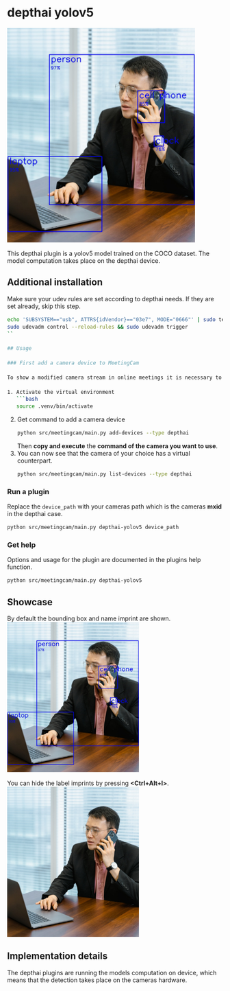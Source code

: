 # depthai yolov5

<img src="/assets/example_depthai_yolov5_coco_with_detection.jpg" height=500>

This depthai plugin is a yolov5 model trained on the COCO dataset. The model computation takes place on the depthai device.

## Additional installation

Make sure your udev rules are set according to depthai needs. If they are set already, skip this step.
```bash
echo 'SUBSYSTEM=="usb", ATTRS{idVendor}=="03e7", MODE="0666"' | sudo tee /etc/udev/rules.d/80-movidius.rules
sudo udevadm control --reload-rules && sudo udevadm trigger
``

## Usage

### First add a camera device to MeetingCam

To show a modified camera stream in online meetings it is necessary to create a virtual camera for each real camera you want to use.

1. Activate the virtual environment
   ```bash
   source .venv/bin/activate
   ```
2. Get command to add a camera device
   ```bash
   python src/meetingcam/main.py add-devices --type depthai
   ```
   Then **copy and execute** the **command of the camera you want to use**.
3. You can now see that the camera of your choice has a virtual counterpart.
   ```bash
   python src/meetingcam/main.py list-devices --type depthai
   ```

### Run a plugin
Replace the `device_path` with your cameras path which is the cameras **mxid** in the depthai case.
```bash
python src/meetingcam/main.py depthai-yolov5 device_path
```


### Get help
Options and usage for the plugin are documented in the plugins help function.
```bash
python src/meetingcam/main.py depthai-yolov5
```

## Showcase
By default the bounding box and name imprint are shown. \
<img src="/assets/example_depthai_yolov5_coco_with_detection.jpg" height=350>

You can hide the label imprints by pressing **<Ctrl+Alt+l>**. \
<img src="/assets/example_depthai_yolov5_coco.jpg" height=350>


## Implementation details

The depthai plugins are running the models computation on device, which means that the detection takes place on the cameras hardware. 
